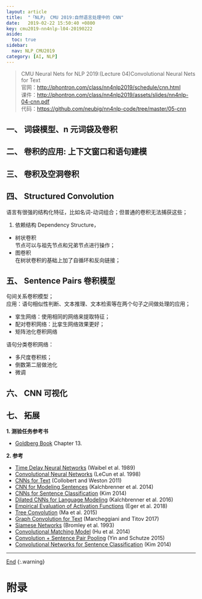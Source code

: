 ```yaml
---
layout: article
title:  "「NLP」 CMU 2019:自然语言处理中的 CNN"
date:   2019-02-22 15:50:40 +0800
key: cmu2019-nn4nlp-l04-20190222
aside:
  toc: true
sidebar:
  nav: NLP_CMU2019
category: [AI, NLP]
---
```

<span id='head'> </span>

<!--more-->

>CMU Neural Nets for NLP 2019:(Lecture 04)Convolutional Neural Nets for Text   
官网：<http://phontron.com/class/nn4nlp2019/schedule/cnn.html>  
课件：<http://phontron.com/class/nn4nlp2019/assets/slides/nn4nlp-04-cnn.pdf>  
代码：<https://github.com/neubig/nn4nlp-code/tree/master/05-cnn>  



## 一、 词袋模型、n 元词袋及卷积
## 二、 卷积的应用: 上下文窗口和语句建模
## 三、 卷积及空洞卷积
## 四、 Structured Convolution
语言有很强的结构化特征，比如名词-动词组合；但普通的卷积无法捕获这些；  
1. 依赖结构
Dependency Structure，   
- 树状卷积  
节点可以与祖先节点和兄弟节点进行操作；   
- 图卷积  
在树状卷积的基础上加了自循环和反向链接；  

## 五、 Sentence Pairs 卷积模型
句间关系卷积模型；  
应用：语句相似性判断、文本推理、文本检索等在两个句子之间做处理的应用；  
- 挛生网络：使用相同的网络来提取特征；  
- 配对卷积网络：比挛生网络效果更好；  
- 矩阵池化卷积网络  

语句分类卷积网络：  
- 多尺度卷积核；  
- 倒数第二层做池化  
- 微调  

## 六、 CNN 可视化  


## 七、 拓展

**1. 测验任务参考书**   
- [Goldberg Book](http://www.morganclaypool.com/doi/abs/10.2200/S00762ED1V01Y201703HLT037) Chapter 13.  

**2. 参考**  
  - [Time Delay Neural Networks](http://www.cs.toronto.edu/~fritz/absps/waibelTDNN.pdf) (Waibel et al. 1989)
  - [Convolutional Neural Networks](http://www.cs.nyu.edu/~yann/2008f-G22-2565-001/diglib/lecun-98.pdf) (LeCun et al. 1998)
  - [CNNs for Text](https://arxiv.org/pdf/1103.0398.pdf) (Collobert and Weston 2011)
  - [CNN for Modeling Sentences](http://aclweb.org/anthology/P/P14/P14-1062.pdf) (Kalchbrenner et al. 2014)
  - [CNNs for Sentence Classification](http://aclweb.org/anthology/D/D14/D14-1181.pdf) (Kim 2014)
  - [Dilated CNNs for Language Modeling](https://arxiv.org/abs/1610.10099) (Kalchbrenner et al. 2016)
  - [Empirical Evaluation of Activation Functions](http://aclweb.org/anthology/D18-1472) (Eger et al. 2018)
  - [Tree Convolution](http://aclweb.org/anthology/P/P15/P15-2029.pdf) (Ma et al. 2015)
  - [Graph Convolution for Text](http://aclweb.org/anthology/D/D17/D17-1159.pdf) (Marcheggiani and Titov 2017)
  - [Siamese Networks](https://papers.nips.cc/paper/769-signature-verification-using-a-siamese-time-delay-neural-network.pdf) (Bromley et al. 1993)
  - [Convolutional Matching Model](https://papers.nips.cc/paper/5550-convolutional-neural-network-architectures-for-matching-natural-language-sentences.pdf) (Hu et al. 2014)
  - [Convolution + Sentence Pair Pooling](http://aclweb.org/anthology/N15-1091) (Yin and Schutze 2015)
  - [Convolutional Networks for Sentence Classification](https://www.aclweb.org/anthology/D14-1181) (Kim 2014)

  -------------------  
  [End](#head)
  {:.warning}  

  # 附录
